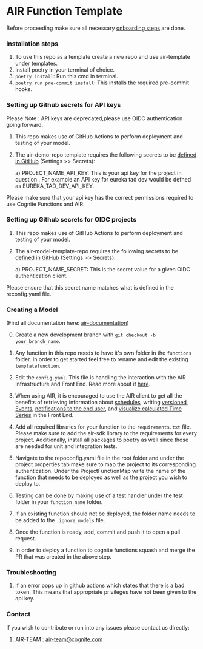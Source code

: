 # AIR Function Template

Before proceeding make sure all necessary [onboarding steps](https://docs.cognite.com/cdf/air/guides/enable_air_oidc) are done. 

### Installation steps
1.  To use this repo as a template create a new repo and use air-template under templates.
2.  Install poetry in your terminal of choice.
3. `poetry install`: Run this cmd in terminal.
4. `poetry run pre-commit install`: This installs the required pre-commit hooks.

### Setting up Github secrets for API keys 
Please Note : API keys are deprecated,please use OIDC authentication going forward.

1. This repo makes use of GitHub Actions to perform deployment and testing of your model.
2. The air-demo-repo template requires the following secrets to be [defined in GitHub](https://docs.github.com/en/free-pro-team@latest/actions/reference/encrypted-secrets) (Settings >> Secrets):
    
    a) PROJECT_NAME_API_KEY: This is your api key for the project in question . For example an API key for eureka tad dev would be defned as EUREKA_TAD_DEV_API_KEY.
    
Please make sure that your api key has the correct permissions required to use Cognite Functions and AIR.

### Setting up Github secrets for OIDC projects
1. This repo makes use of GitHub Actions to perform deployment and testing of your model.
2. The air-model-template-repo requires the following secrets to be [defined in GitHub](https://docs.github.com/en/free-pro-team@latest/actions/reference/encrypted-secrets) (Settings >> Secrets):
    
    a) PROJECT_NAME_SECRET: This is the secret value for a given OIDC authentication client.

Please ensure that this secret name matches what is defined in the reconfig.yaml file.

### Creating a Model
(Find all documentation here: [air-documentation](https://docs.cognite.com/cdf/air/))

0. Create a new development branch with `git checkout -b your_branch_name`.

1. Any function in this repo needs to have it's own folder in the `functions` folder. In order to get started feel free to rename and edit the existing `templatefunction`. 

2. Edit the `config.yaml`. This file is handling the interaction with the AIR Infrastructure and Front End. Read more about it [here](https://docs.cognite.com/cdf/air/concepts/configurationfile).

3. When using AIR, it is encouraged to use the AIR client to get all the benefits of retrieving information about [schedules](https://docs.cognite.com/cdf/air/concepts/schedule), writing [versioned](https://docs.cognite.com/cdf/air/guides/versioning), [Events](https://docs.cognite.com/cdf/air/guides/alert), [notifications to the end user](https://docs.cognite.com/cdf/air/guides/alert), and [visualize calculated Time Series](https://docs.cognite.com/cdf/air/guides/createts) in the Front End.

4. Add all required libraries for your function to the `requirements.txt` file. Please make sure to add the air-sdk library to the requirements for every project. Additionally, install all packages to poetry as well since those are needed for unit and integration tests.

5. Navigate to the repoconfig.yaml file in the root folder and under the project properties tab make sure to map the project to its corresponding authentication. Under the ProjectFunctionMap write the name of the function that needs to be deployed as well as the project you wish to deploy to.

6. Testing can be done by making use of a test handler under the test folder in your `function_name` folder.

7. If an existing function should not be deployed, the folder name needs to be added to the `.ignore_models` file.

8. Once the function is ready, add, commit and push it to open a pull request.

9. In order to deploy a function to cognite functions squash and merge the PR that was created in the above step.

### Troubleshooting

1. If an error pops up in github actions which states that there is a bad token. This means that appropriate privileges have not been given to the api key.

### Contact 

If you wish to contribute or run into any issues please contact us directly:
1. AIR-TEAM : air-team@cognite.com



